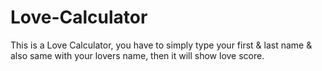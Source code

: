 # Love-Calculator
This is a Love Calculator, you have to simply type your first & last name & also same with your lovers name, then it will show love score.
